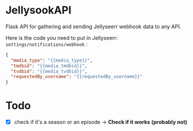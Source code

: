 # JellysookAPI

Flask API for gathering and sending Jellyseerr webhook data to any API.

Here is the code you need to put in Jellyseerr: `settings/notifications/webhook` :

```json
{
  "media_type": "{{media_type}}",
  "tmdbid": "{{media_tmdbid}}",
  "tvdbid": "{{media_tvdbid}}",
  "requestedBy_username": "{{requestedBy_username}}"
}
```

# Todo

- [x] check if it's a season or an episode -> **Check if it works (probably not)**

